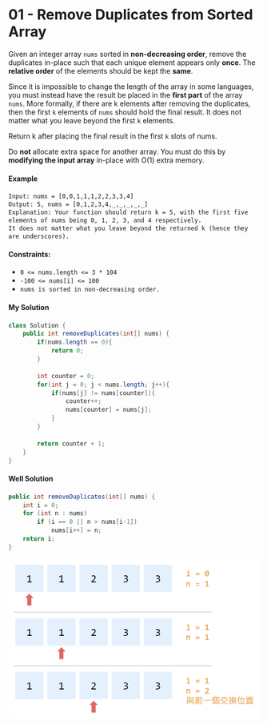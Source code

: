# 01 - Remove Duplicates from Sorted Array

Given an integer array `nums` sorted in **non-decreasing order**, remove the duplicates in-place such that each unique element appears only **once**. The **relative order** of the elements should be kept the **same**.

Since it is impossible to change the length of the array in some languages, you must instead have the result be placed in the **first part** of the array `nums`. More formally, if there are k elements after removing the duplicates, then the first `k` elements of `nums` should hold the final result. It does not matter what you leave beyond the first `k` elements.

Return k after placing the final result in the first `k` slots of nums.

Do **not** allocate extra space for another array. You must do this by **modifying the input array** in-place with O(1) extra memory.

#### Example
```
Input: nums = [0,0,1,1,1,2,2,3,3,4]
Output: 5, nums = [0,1,2,3,4,_,_,_,_,_]
Explanation: Your function should return k = 5, with the first five elements of nums being 0, 1, 2, 3, and 4 respectively.
It does not matter what you leave beyond the returned k (hence they are underscores).
```

#### Constraints:
* `0 <= nums.length <= 3 * 104`
* `-100 <= nums[i] <= 100`
* `nums is sorted in non-decreasing order.`

#### My Solution
```java
class Solution {
    public int removeDuplicates(int[] nums) {
        if(nums.length == 0){
            return 0;
        }
        
        int counter = 0;
        for(int j = 0; j < nums.length; j++){
            if(nums[j] != nums[counter]){
                counter++;
                nums[counter] = nums[j];
            }
        }
        
        return counter + 1;
    }
}
```

#### Well Solution
```java
public int removeDuplicates(int[] nums) {
    int i = 0;
    for (int n : nums)
        if (i == 0 || n > nums[i-1])
            nums[i++] = n;
    return i;
}
```

![](/images/1-1.png)